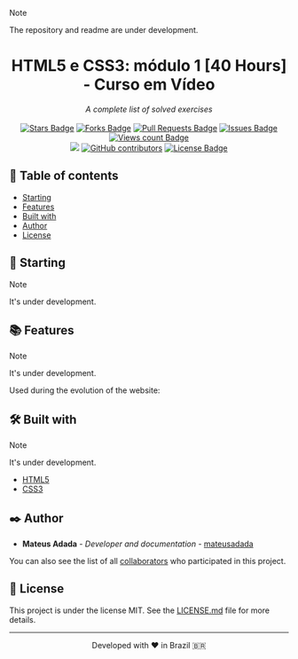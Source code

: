 > [!NOTE]
> The repository and readme are under development.

<h1 align="center">HTML5 e CSS3: módulo 1 [40 Hours] - Curso em Vídeo</h1>
<div align="center"><i>A complete list of solved exercises</i><br><br>
<a href="https://github.com/mateusadada/html5-css3-modulo1-cursoemvideo/stargazers"><img src="https://img.shields.io/github/stars/mateusadada/html5-css3-modulo1-cursoemvideo" alt="Stars Badge"/></a>
<a href="https://github.com/mateusadada/html5-css3-modulo1-cursoemvideo/network/members"><img src="https://img.shields.io/github/forks/mateusadada/html5-css3-modulo1-cursoemvideo" alt="Forks Badge"/></a>
<a href="https://github.com/mateusadada/html5-css3-modulo1-cursoemvideo/pulls"><img src="https://img.shields.io/github/issues-pr/mateusadada/html5-css3-modulo1-cursoemvideo" alt="Pull Requests Badge"/></a>
<a href="https://github.com/mateusadada/html5-css3-modulo1-cursoemvideo/issues"><img src="https://img.shields.io/github/issues/mateusadada/html5-css3-modulo1-cursoemvideo" alt="Issues Badge"/></a>
<a href="https://github.com/html5-css3-modulo1-cursoemvideo"><img src="https://komarev.com/ghpvc/?username=html5-css3-modulo1-cursoemvideo&color=447ff7&label=views" alt="Views count Badge"/></a>
<br><a href="https://mateusadada.github.io/html5-css3-modulo1-cursoemvideo" target="blank"><img src="https://img.shields.io/website?url=https%3A%2F%2Fmateusadada.github.io%2Fhtml5-css3-modulo1-cursoemvideo&logo=github" /></a>
<a href="https://github.com/mateusadada/html5-css3-modulo1-cursoemvideo/graphs/contributors"><img alt="GitHub contributors" src="https://img.shields.io/github/contributors/mateusadada/html5-css3-modulo1-cursoemvideo?color=2b9348"></a>
<a href="https://github.com/mateusadada/html5-css3-modulo1-cursoemvideo/blob/main/LICENSE"><img src="https://img.shields.io/github/license/mateusadada/html5-css3-modulo1-cursoemvideo?color=2b9348" alt="License Badge"/></a>
</div>

## 📜 Table of contents

- [Starting](#-starting)
- [Features](#-features)
- [Built with](#️-built-with)
- [Author](#️-author)
- [License](#-license)

## 🚀 Starting

> [!NOTE]
> It's under development.

## 📚 Features

> [!NOTE]
> It's under development.

Used during the evolution of the website:

## 🛠️ Built with

> [!NOTE]
> It's under development.

* [HTML5](https://en.wikipedia.org/wiki/HTML5)
* [CSS3](https://en.wikipedia.org/wiki/CSS)

## ✒️ Author

* **Mateus Adada** - *Developer and documentation* - [mateusadada](https://github.com/mateusadada)

You can also see the list of all [collaborators](https://github.com/mateusadada/html5-css3-modulo1-cursoemvideo/graphs/contributors) who participated in this project.

## 📄 License

This project is under the license MIT. See the [LICENSE.md](https://github.com/mateusadada/html5-css3-modulo1-cursoemvideo/blob/main/LICENSE) file for more details.

<hr><p align="center">Developed with ❤️ in Brazil 🇧🇷</p>
